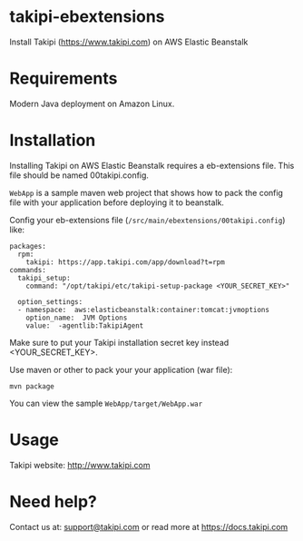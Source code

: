 # takipi-ebextensions
Install Takipi (https://www.takipi.com) on AWS Elastic Beanstalk 

Requirements
============
Modern Java deployment on Amazon Linux.

Installation
============
Installing Takipi on AWS Elastic Beanstalk requires a eb-extensions file. This file should be named 00takipi.config.

`WebApp`  is a sample maven web project that shows how to pack the config file with your application before deploying it to beanstalk.

Config your eb-extensions file (`/src/main/ebextensions/00takipi.config`) like:
```
packages:
  rpm:
    takipi: https://app.takipi.com/app/download?t=rpm
commands:
  takipi_setup:
    command: "/opt/takipi/etc/takipi-setup-package <YOUR_SECRET_KEY>"
  
  option_settings:
  - namespace:  aws:elasticbeanstalk:container:tomcat:jvmoptions
    option_name:  JVM Options
    value:  -agentlib:TakipiAgent
```
Make sure to put your Takipi installation secret key instead  <YOUR_SECRET_KEY>. 


Use maven or other to pack your your application (war file):

``` mvn package ```

You can view the sample `WebApp/target/WebApp.war`

Usage
=====
Takipi website: http://www.takipi.com

Need help?
=====

Contact us at: [support@takipi.com](mailto:support@takipi.com) or read more at https://docs.takipi.com
